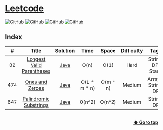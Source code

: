 # [Leetcode](https://leetcode.com/problemset/all/)
![GitHub](https://img.shields.io/github/license/vikash-g/Leetcode?color=blue)
![GitHub](https://img.shields.io/github/languages/top/vikash-g/Leetcode?color=magenta)
![GitHub](https://img.shields.io/badge/update-daily-green)
![GitHub](https://img.shields.io/badge/solutions-3%20of%202281-ff69b4)


## Index
|#|Title|Solution|Time|Space|Difficulty|Tags|Note|
|:---:|:---:|:---:|:---:|:---:|:---:|:---:|:---:|
|32|[Longest Valid Parentheses](https://leetcode.com/problems/longest-valid-parentheses/)|[Java](https://github.com/vikash-g/Leetcode/blob/main/Java/32%20-%20Longest%20Valid%20Parentheses.java)|O(n)|O(1)|Hard|String, DP, Stack||
|474|[Ones and Zeroes](https://leetcode.com/problems/ones-and-zeroes/)|[Java](https://github.com/vikash-g/Leetcode/blob/main/Java/474%20-%20Ones%20and%20Zeroes.java)|O(L * m * n)|O(m * n)|Medium|Arrays, String, DP||
|647|[Palindromic Substrings](https://leetcode.com/problems/palindromic-substrings/)|[Java](https://github.com/vikash-g/Leetcode/blob/main/Java/647%20-%20Palindromic%20Substrings.java)|O(n^2)|O(n^2)|Medium|String, DP||

<br/>
<div align="right">
    <b><a href="#index">⬆️ Go to top</a></b>
</div>
<br/>


